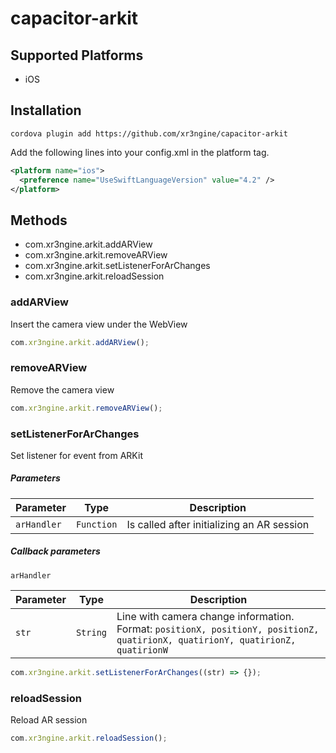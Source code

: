 # capacitor-arkit

## Supported Platforms

- iOS

## Installation

    cordova plugin add https://github.com/xr3ngine/capacitor-arkit

Add the following lines into your config.xml in the platform tag.
```xml
<platform name="ios">
  <preference name="UseSwiftLanguageVersion" value="4.2" />
</platform>
```

## Methods

- com.xr3ngine.arkit.addARView
- com.xr3ngine.arkit.removeARView
- com.xr3ngine.arkit.setListenerForArChanges
- com.xr3ngine.arkit.reloadSession

### addARView

Insert the camera view under the WebView

```js
com.xr3ngine.arkit.addARView();
```

### removeARView

Remove the camera view

```js
com.xr3ngine.arkit.removeARView();
```

### setListenerForArChanges

Set listener for event from ARKit

##### Parameters

| Parameter        | Type       | Description                                |
| ---------------- | ---------- | ------------------------------------------ |
| `arHandler`      | `Function` | Is called after initializing an AR session |

##### Callback parameters

`arHandler`

| Parameter  | Type      | Description                         |
| ---------- | --------- | ----------------------------------- |
|   `str`    | `String`  | Line with camera change information. <br> Format: `positionX, positionY, positionZ, quatirionX, quatirionY, quatirionZ, quatirionW` |


```js
com.xr3ngine.arkit.setListenerForArChanges((str) => {});
```

### reloadSession

Reload AR session

```js
com.xr3ngine.arkit.reloadSession();
```
